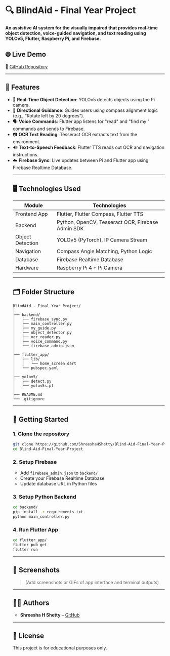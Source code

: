 # 🔍 BlindAid - Final Year Project

**An assistive AI system for the visually impaired that provides real-time object detection, voice-guided navigation, and text reading using YOLOv5, Flutter, Raspberry Pi, and Firebase.**

## 🌐 Live Demo

📎 [GitHub Repository](https://github.com/ShreeshaHShetty/Blind-Aid-Final-Year-Project)

---

## 📌 Features

- 🎯 **Real-Time Object Detection**: YOLOv5 detects objects using the Pi camera.
- 🧭 **Directional Guidance**: Guides users using compass alignment logic (e.g., “Rotate left by 20 degrees”).
- 🗣️ **Voice Commands**: Flutter app listens for "read" and "find my <object>" commands and sends to Firebase.
- 📷 **OCR Text Reading**: Tesseract OCR extracts text from the environment.
- 🔊 **Text-to-Speech Feedback**: Flutter TTS reads out OCR and navigation instructions.
- ☁️ **Firebase Sync**: Live updates between Pi and Flutter app using Firebase Realtime Database.

---

## 🖥️ Technologies Used

| Module        | Technologies                              |
|---------------|--------------------------------------------|
| Frontend App  | Flutter, Flutter Compass, Flutter TTS     |
| Backend       | Python, OpenCV, Tesseract OCR, Firebase Admin SDK |
| Object Detection | YOLOv5 (PyTorch), IP Camera Stream     |
| Navigation    | Compass Angle Matching, Python Logic      |
| Database      | Firebase Realtime Database                |
| Hardware      | Raspberry Pi 4 + Pi Camera                |

---

## 🗂️ Folder Structure

```
BlindAid - Final Year Project/
│
├── backend/
│   ├── firebase_sync.py
│   ├── main_controller.py
│   ├── my_guide.py
│   ├── object_detector.py
│   ├── ocr_reader.py
│   ├── voice_command.py
│   └── firebase_admin.json
│
├── flutter_app/
│   ├── lib/
│   │   └── home_screen.dart
│   └── pubspec.yaml
│
├── yolov5/
│   ├── detect.py
│   └── yolov5s.pt
│
├── README.md
└── .gitignore
```

---

## 🚀 Getting Started

### 1. Clone the repository

```bash
git clone https://github.com/ShreeshaHShetty/Blind-Aid-Final-Year-Project.git
cd Blind-Aid-Final-Year-Project
```

### 2. Setup Firebase

- Add `firebase_admin.json` to `backend/`
- Create your Firebase Realtime Database
- Update database URL in Python files

### 3. Setup Python Backend

```bash
cd backend/
pip install -r requirements.txt
python main_controller.py
```

### 4. Run Flutter App

```bash
cd flutter_app/
flutter pub get
flutter run
```

---

## 📸 Screenshots

> (Add screenshots or GIFs of app interface and terminal outputs)

---

## 👨‍💻 Authors

- **Shreesha H Shetty** – [GitHub](https://github.com/ShreeshaHShetty)

---

## 📄 License

This project is for educational purposes only.

